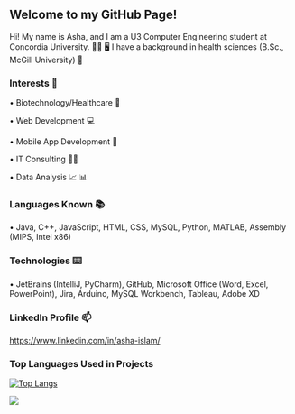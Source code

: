 ## Welcome to my GitHub Page!


Hi! My name is Asha, and I am a U3 Computer Engineering student at Concordia University. 🙋‍♀️ 🖥️ I have a background in health sciences (B.Sc., McGill University) 💉


### Interests 💙
• Biotechnology/Healthcare 💉

• Web Development 💻

• Mobile App Development 📱

• IT Consulting 👩‍💼

• Data Analysis 📈 📊


### Languages Known 📚

• Java, C++, JavaScript, HTML, CSS, MySQL, Python, MATLAB, Assembly (MIPS, Intel x86)

### Technologies ⌨️

• JetBrains (IntelliJ, PyCharm), GitHub, Microsoft Office (Word, Excel, PowerPoint), Jira, Arduino, MySQL Workbench, Tableau, Adobe XD


### LinkedIn Profile 📫
https://www.linkedin.com/in/asha-islam/

### Top Languages Used in Projects
[![Top Langs](https://github-readme-stats.vercel.app/api/top-langs/?username=asha97&theme=tokyonight)](https://github.com/asha97/github-readme-stats)


![](https://komarev.com/ghpvc/?username=asha97&color=ff69b4)

